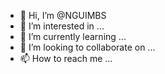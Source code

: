 - 👋 Hi, I’m @NGUIMBS
- 👀 I’m interested in ...
- 🌱 I’m currently learning ...
- 💞️ I’m looking to collaborate on ...
- 📫 How to reach me ...

<!---
NGUIMBS/NGUIMBS is a ✨ special ✨ repository because its `README.md` (this file) appears on your GitHub profile.
You can click the Preview link to take a look at your changes.
--->
